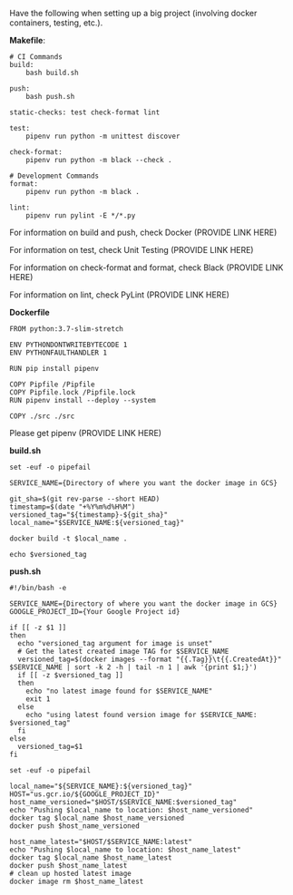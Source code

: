 Have the following when setting up a big project (involving docker containers, testing, etc.).

**Makefile**:

```
# CI Commands
build:
	bash build.sh

push:
	bash push.sh

static-checks: test check-format lint

test:
	pipenv run python -m unittest discover

check-format:
	pipenv run python -m black --check .

# Development Commands
format:
	pipenv run python -m black .

lint:
	pipenv run pylint -E */*.py
```

For information on build and push, check Docker (PROVIDE LINK HERE)

For information on test, check Unit Testing (PROVIDE LINK HERE)

For information on check-format and format, check Black (PROVIDE LINK HERE)

For information on lint, check PyLint (PROVIDE LINK HERE)

**Dockerfile**

```
FROM python:3.7-slim-stretch

ENV PYTHONDONTWRITEBYTECODE 1
ENV PYTHONFAULTHANDLER 1

RUN pip install pipenv

COPY Pipfile /Pipfile
COPY Pipfile.lock /Pipfile.lock
RUN pipenv install --deploy --system

COPY ./src ./src

```

Please get pipenv (PROVIDE LINK HERE)

**build.sh**
```
set -euf -o pipefail

SERVICE_NAME={Directory of where you want the docker image in GCS}

git_sha=$(git rev-parse --short HEAD)
timestamp=$(date "+%Y%m%d%H%M")
versioned_tag="${timestamp}-${git_sha}"
local_name="$SERVICE_NAME:${versioned_tag}"

docker build -t $local_name .

echo $versioned_tag
```

**push.sh**
```
#!/bin/bash -e

SERVICE_NAME={Directory of where you want the docker image in GCS}
GOOGLE_PROJECT_ID={Your Google Project id}

if [[ -z $1 ]]
then
  echo "versioned_tag argument for image is unset"
  # Get the latest created image TAG for $SERVICE_NAME
  versioned_tag=$(docker images --format "{{.Tag}}\t{{.CreatedAt}}" $SERVICE_NAME | sort -k 2 -h | tail -n 1 | awk '{print $1;}')
  if [[ -z $versioned_tag ]]
  then
    echo "no latest image found for $SERVICE_NAME"
    exit 1
  else
    echo "using latest found version image for $SERVICE_NAME: $versioned_tag"
  fi
else
  versioned_tag=$1
fi

set -euf -o pipefail

local_name="${SERVICE_NAME}:${versioned_tag}"
HOST="us.gcr.io/${GOOGLE_PROJECT_ID}"
host_name_versioned="$HOST/$SERVICE_NAME:$versioned_tag"
echo "Pushing $local_name to location: $host_name_versioned"
docker tag $local_name $host_name_versioned
docker push $host_name_versioned

host_name_latest="$HOST/$SERVICE_NAME:latest"
echo "Pushing $local_name to location: $host_name_latest"
docker tag $local_name $host_name_latest
docker push $host_name_latest
# clean up hosted latest image
docker image rm $host_name_latest

```